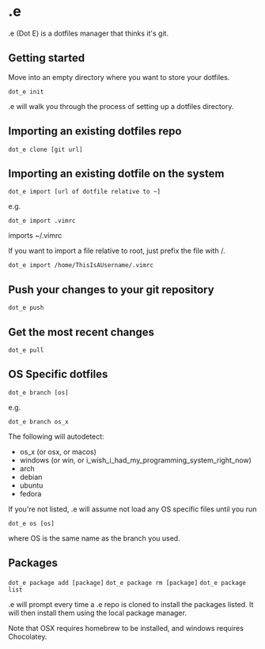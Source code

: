 # .e

.e (Dot E) is a dotfiles manager that thinks it's git.

## Getting started

Move into an empty directory where you want to store your dotfiles.

`dot_e init`

.e will walk you through the process of setting up a dotfiles directory.

## Importing an existing dotfiles repo

`dot_e clone [git url]`

## Importing an existing dotfile on the system

`dot_e import [url of dotfile relative to ~]`

e.g.

`dot_e import .vimrc`

imports ~/.vimrc

If you want to import a file relative to root, just prefix the file with /.

`dot_e import /home/ThisIsAUsername/.vimrc`

## Push your changes to your git repository

`dot_e push`

## Get the most recent changes

`dot_e pull`

## OS Specific dotfiles

`dot_e branch [os]`

e.g.

`dot_e branch os_x`

The following will autodetect:

- os\_x (or osx, or macos)
- windows (or win, or i\_wish\_i\_had\_my\_programming\_system\_right\_now)
- arch
- debian
- ubuntu
- fedora

If you're not listed, .e will assume not load any OS specific files until you run

`dot_e os [os]`

where OS is the same name as the branch you used.

## Packages

`dot_e package add [package]`
`dot_e package rm [package]`
`dot_e package list`

.e will prompt every time a .e repo is cloned to install the packages listed. It will then install them using the local package manager.

Note that OSX requires homebrew to be installed, and windows requires Chocolatey.
